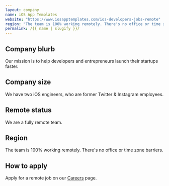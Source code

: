 ```yaml
---
layout: company
name: iOS App Templates
website: "https://www.iosapptemplates.com/ios-developers-jobs-remote"
region: "The team is 100% working remotely. There's no office or time zone barriers."
permalink: /{{ name | slugify }}/
---
```


## Company blurb

Our mission is to help developers and entrepreneurs launch their startups faster.

## Company size

We have two iOS engineers, who are former Twitter & Instagram employees.

## Remote status

We are a fully remote team.

## Region

The team is 100% working remotely. There's no office or time zone barriers.

## How to apply

Apply for a remote job on our [Careers](https://www.iosapptemplates.com/ios-developers-jobs-remote) page.